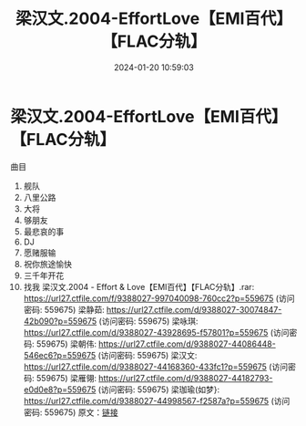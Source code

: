 ﻿---
title: 梁汉文.2004-EffortLove【EMI百代】【FLAC分轨】
date: 2024-01-20 10:59:03
categories: WAV车载音乐、镜像
tags: 华语中文
---
# 梁汉文.2004-EffortLove【EMI百代】【FLAC分轨】

曲目
1. 舰队
2. 八里公路
3. 大将
4. 够朋友
5. 最悲哀的事
6. DJ
7. 愿赌服输
8. 祝你旅途愉快
9. 三千年开花
10. 找我
梁汉文.2004 - Effort & Love【EMI百代】【FLAC分轨】.rar: https://url27.ctfile.com/f/9388027-997040098-760cc2?p=559675
(访问密码: 559675)
梁静茹: https://url27.ctfile.com/d/9388027-30074847-42b090?p=559675
(访问密码: 559675)
梁咏琪: https://url27.ctfile.com/d/9388027-43928695-f57801?p=559675
(访问密码: 559675)
梁朝伟: https://url27.ctfile.com/d/9388027-44086448-546ec6?p=559675
(访问密码: 559675)
梁汉文: https://url27.ctfile.com/d/9388027-44168360-433fc1?p=559675
(访问密码: 559675)
梁雁翎: https://url27.ctfile.com/d/9388027-44182793-e0d0e8?p=559675
(访问密码: 559675)
梁珈瑜(如梦}: https://url27.ctfile.com/d/9388027-44998567-f2587a?p=559675
(访问密码: 559675)
原文：[链接](https://blog.sina.com.cn/s/blog_1647c7e760103148o.html)
